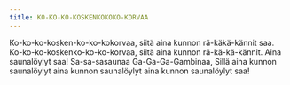 ```yaml
---
title: KO-KO-KO-KOSKENKOKOKO-KORVAA
---
```


Ko-ko-ko-kosken-ko-ko-kokorvaa, 
siitä aina kunnon rä-käkä-kännit saa. 
Ko-ko-ko-koskenko-ko-ko-korvaa, siitä aina 
kunnon rä-kä-kä-kännit. 
Aina saunalöylyt saa! Sa-sa-sasaunaa Ga-Ga-Ga-Gambinaa, 
Sillä aina kunnon saunalöylyt 
aina kunnon saunalöylyt aina
kunnon saunalöylyt saa!
